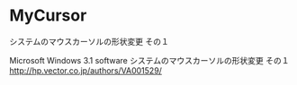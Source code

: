 # MyCursor
システムのマウスカーソルの形状変更 その１

Microsoft Windows 3.1 software	システムのマウスカーソルの形状変更 その１<br>
http://hp.vector.co.jp/authors/VA001529/<br>

